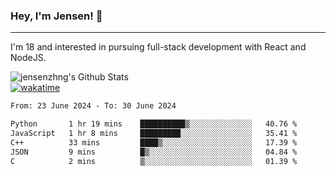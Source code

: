 ### Hey, I'm Jensen! 👋

---

I'm 18 and interested in pursuing full-stack development with React and NodeJS.

![jensenzhng's Github Stats](https://github-readme-stats.vercel.app/api?username=jensenzhng&theme=dark&show_icons=true&count_private=true)
<br />
[![wakatime](https://wakatime.com/badge/user/cbfc263d-3611-4e36-8278-8fad45fe3f62.svg)](https://wakatime.com/@cbfc263d-3611-4e36-8278-8fad45fe3f62)

<!--START_SECTION:waka-->

```txt
From: 23 June 2024 - To: 30 June 2024

Python       1 hr 19 mins    ██████████▒░░░░░░░░░░░░░░   40.76 %
JavaScript   1 hr 8 mins     █████████░░░░░░░░░░░░░░░░   35.41 %
C++          33 mins         ████▒░░░░░░░░░░░░░░░░░░░░   17.39 %
JSON         9 mins          █▒░░░░░░░░░░░░░░░░░░░░░░░   04.84 %
C            2 mins          ▒░░░░░░░░░░░░░░░░░░░░░░░░   01.39 %
```

<!--END_SECTION:waka-->

